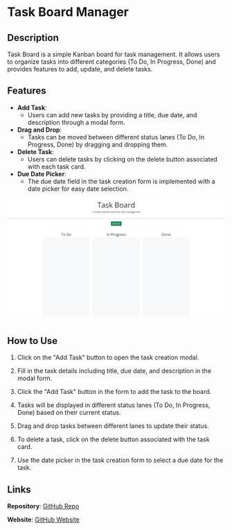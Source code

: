 # Task Board Manager

## Description
Task Board is a simple Kanban board for task management. It allows users to organize tasks into different categories (To Do, In Progress, Done) and provides features to add, update, and delete tasks.

## Features
- **Add Task**: 
    - Users can add new tasks by providing a title, due date, and description through a modal form.
- **Drag and Drop**: 
    - Tasks can be moved between different status lanes (To Do, In Progress, Done) by dragging and dropping them.
- **Delete Task**: 
    - Users can delete tasks by clicking on the delete button associated with each task card.
- **Due Date Picker**: 
    - The due date field in the task creation form is implemented with a date picker for easy date selection.

![Image of the website](./assets/images/05-third-party-apis-homework-demo.gif)

## How to Use
1. Click on the "Add Task" button to open the task creation modal.

2. Fill in the task details including title, due date, and description in the modal form.

3. Click the "Add Task" button in the form to add the task to the board.

4. Tasks will be displayed in different status lanes (To Do, In Progress, Done) based on their current status.

5. Drag and drop tasks between different lanes to update their status.

6. To delete a task, click on the delete button associated with the task card.

7. Use the date picker in the task creation form to select a due date for the task.

## Links

**Repository**: [GitHub Repo](https://github.com/joelamaya19/Task-Board-Manager)

**Website**: [GitHub Website](https://joelamaya19.github.io/Task-Board-Manager/)